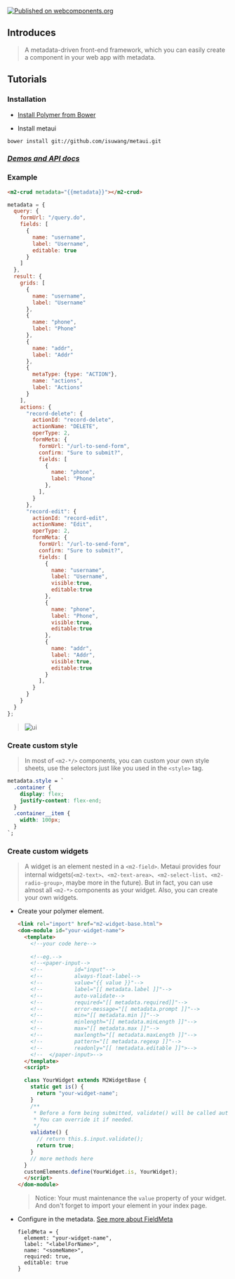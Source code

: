 [![Published on webcomponents.org](https://img.shields.io/badge/webcomponents.org-published-blue.svg)](https://www.webcomponents.org/element/isuwang/metaui)

## Introduces
> A metadata-driven front-end framework, which you can easily create a component in your web app with metadata.
## Tutorials
### Installation
- [Install Polymer from Bower][1]

- Install metaui
```
bower install git://github.com/isuwang/metaui.git
```
###  [_Demos and API docs_][2]
### Example
```html
<m2-crud metadata="{{metadata}}"></m2-crud>
```
```javascript
metadata = {
  query: {
    formUrl: "/query.do",
    fields: [
      {
        name: "username",
        label: "Username",
        editable: true
      }
    ]
  },
  result: {
    grids: [
      {
        name: "username",
        label: "Username"
      },
      {
        name: "phone",
        label: "Phone"
      },
      {
        name: "addr",
        label: "Addr"
      },
      {
        metaType: {type: "ACTION"},
        name: "actions",
        label: "Actions"
      }
    ],
    actions: {
      "record-delete": {
        actionId: "record-delete",
        actionName: "DELETE",
        operType: 2,
        formMeta: {
          formUrl: "/url-to-send-form",
          confirm: "Sure to submit?",
          fields: [
            {
              name: "phone",
              label: "Phone"
            },
          ],
        }
      },
      "record-edit": {
        actionId: "record-edit",
        actionName: "Edit",
        operType: 2,
        formMeta: {
          formUrl: "/url-to-send-form",
          confirm: "Sure to submit?",
          fields: [
            {
              name: "username",
              label: "Username",
              visible:true,
              editable:true
            },
            {
              name: "phone",
              label: "Phone",
              visible:true,
              editable:true
            },
            {
              name: "addr",
              label: "Addr",
              visible:true,
              editable:true
            }
          ],
        }
      }
    }
  }
};
```

> ![ui][3]
### Create custom style
> In most of ``<m2-*/>`` components, you can custom your own style sheets, use the selectors just like you used in the ``<style>`` tag.



```css
metadata.style = `
  .container {
    display: flex;
    justify-content: flex-end;
  }
  .container__item {
    width: 100px;
  }
`;
```
### Create custom widgets
> A widget is an element nested in a ``<m2-field>``. Metaui provides four internal widgets(``<m2-text>``、``<m2-text-area>``、``<m2-select-list``、``<m2-radio-group>``, maybe more in the future). But in fact, you can use almost all ``<m2-*>`` components as your widget. Also, you can create your own widgets.
- Create your polymer element.
  ```html
  <link rel="import" href="m2-widget-base.html">
  <dom-module id="your-widget-name">
    <template>
      <!--your code here-->
      
      <!--eg.-->
      <!--<paper-input-->
      <!--          id="input"-->
      <!--          always-float-label-->
      <!--          value="{{ value }}"-->
      <!--          label="[[ metadata.label ]]"-->
      <!--          auto-validate-->
      <!--          required="[[ metadata.required]]"-->
      <!--          error-message="[[ metadata.prompt ]]"-->
      <!--          min="[[ metadata.min ]]"-->
      <!--          minlength="[[ metadata.minLength ]]"-->
      <!--          max="[[ metadata.max ]]"-->
      <!--          maxlength="[[ metadata.maxLength ]]"-->
      <!--          pattern="[[ metadata.regexp ]]"-->
      <!--          readonly="[[ !metadata.editable ]]">-->
      <!--  </paper-input>-->
    </template>
    <script>
  
    class YourWidget extends M2WidgetBase {
      static get is() {
        return "your-widget-name";
      }
      /**
       * Before a form being submitted, validate() will be called automatically to check if the value is legal.
       * You can override it if needed.
       */
      validate() {
        // return this.$.input.validate();
        return true;
      }
      // more methods here
    }
    customElements.define(YourWidget.is, YourWidget);
    </script>
  </dom-module>
  ```
  > Notice: Your must maintenance the ``value`` property of your widget. 
  > And don't forget to import your element in your index page.
  
- Configure in the metadata. [See more about FieldMeta][4] 
  ```
  fieldMeta = {
    elememt: "your-widget-name",
    label: "<labelForName>",
    name: "<someName>",
    required: true,
    editable: true
  }
  ```

[1]: https://www.polymer-project.org/2.0/start/install-2-0#use-bower
[2]: https://www.webcomponents.org/element/isuwang/metaui
[3]: https://ws4.sinaimg.cn/large/006tNc79gy1fifwg803isj30mw0do3zs.jpg
[4]: https://www.webcomponents.org/element/isuwang/metaui/elements/m2-field
